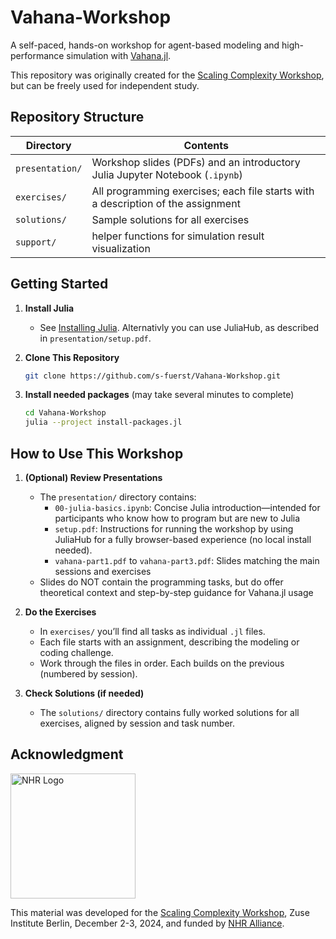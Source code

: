 # Vahana-Workshop

A self-paced, hands-on workshop for agent-based modeling and high-performance simulation with [Vahana.jl](https://github.com/s-fuerst/Vahana.jl).

This repository was originally created for the [Scaling Complexity Workshop](https://indico.kit.edu/event/4657/), but can be freely used for independent study.

## Repository Structure

| Directory       | Contents                                                                         |
|-----------------|----------------------------------------------------------------------------------|
| `presentation/` | Workshop slides (PDFs) and an introductory Julia Jupyter Notebook (`.ipynb`)     |
| `exercises/`    | All programming exercises; each file starts with a description of the assignment |
| `solutions/`    | Sample solutions for all exercises                                               |
| `support/`      | helper functions for simulation result visualization                             |

## Getting Started

1. **Install Julia**
    - See [Installing Julia](https://julialang.org/install/). Alternativly you can use JuliaHub, as described in `presentation/setup.pdf`.

2. **Clone This Repository**
    ```bash
    git clone https://github.com/s-fuerst/Vahana-Workshop.git
	```
	
3. **Install needed packages** (may take several minutes to complete)	
    ```bash
    cd Vahana-Workshop
	julia --project install-packages.jl
    ```

## How to Use This Workshop

1. **(Optional) Review Presentations**
    - The `presentation/` directory contains:
		- `00-julia-basics.ipynb`: Concise Julia introduction—intended for participants who know how to program but are new to Julia
        - `setup.pdf`: Instructions for running the workshop by using JuliaHub for a fully browser-based experience (no local install needed). 
        - `vahana-part1.pdf` to `vahana-part3.pdf`: Slides matching the main sessions and exercises
    - Slides do NOT contain the programming tasks, but do offer theoretical context and step-by-step guidance for Vahana.jl usage

2. **Do the Exercises**
    - In `exercises/` you’ll find all tasks as individual `.jl` files.
    - Each file starts with an assignment, describing the modeling or coding challenge.
    - Work through the files in order. Each builds on the previous (numbered by session).

3. **Check Solutions (if needed)**
    - The `solutions/` directory contains fully worked solutions for all exercises, aligned by session and task number. 


## Acknowledgment

<img src="images/NHR-logo.png" alt="NHR Logo" width="200">

This material was developed for the [Scaling Complexity
Workshop](https://indico.scc.kit.edu/event/3649/), Zuse Institute
Berlin, December 2-3, 2024, and funded by [NHR Alliance](https://www.nhr-verein.de/en).



